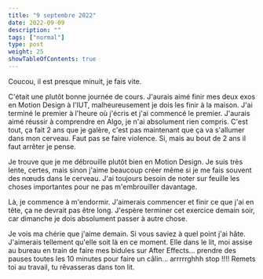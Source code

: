 ```yaml
---
title: "9 septembre 2022"
date: 2022-09-09
description: ""
tags: ["normal"]
type: post
weight: 25
showTableOfContents: true
---
```


Coucou, il est presque minuit, je fais vite.

C'était une plutôt bonne journée de cours. J'aurais aimé finir mes deux exos en Motion Design à l'IUT, malheureusement je dois les finir à la maison. J'ai terminé le premier à l'heure où j'écris et j'ai commencé le premier. J'aurais aimé réussir à comprendre en Algo, je n'ai absolument rien compris. C'est tout, ça fait 2 ans que je galère, c'est pas maintenant que ça va s'allumer dans mon cerveau. Faut pas se faire violence. Si, mais au bout de 2 ans il faut arrêter je pense.

Je trouve que je me débrouille plutôt bien en Motion Design. Je suis très lente, certes, mais sinon j'aime beaucoup créer même si je me fais souvent des nœuds dans le cerveau. J'ai toujours besoin de noter sur feuille les choses importantes pour ne pas m'embrouiller davantage.

Là, je commence à m'endormir. J'aimerais commencer et finir ce que j'ai en tête, ça ne devrait pas être long. J'espère terminer cet exercice demain soir, car dimanche je dois absolument passer à autre chose.

Je vois ma chérie que j'aime demain. Si vous saviez à quel point j'ai hâte. J'aimerais tellement qu'elle soit là en ce moment. Elle dans le lit, moi assise au bureau en train de faire mes bidules sur After Effects... prendre des pauses toutes les 10 minutes pour faire un câlin... arrrrrghhh stop !!!! Remets toi au travail, tu rêvasseras dans ton lit.